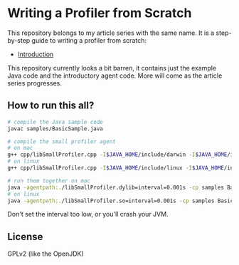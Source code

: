 Writing a Profiler from Scratch
===============================

This repository belongs to my article series with the same name. 
It is a step-by-step guide to writing a profiler from scratch:

- [Introduction](https://mostlynerdless.de/blog/2022/12/20/writing-a-profiler-from-scratch-introduction/)

This repository currently looks a bit barren, it contains just the example Java code and
the introductory agent code. More will come as the article series progresses.

How to run this all?
--------------------

```sh
# compile the Java sample code
javac samples/BasicSample.java

# compile the small profiler agent
# on mac
g++ cpp/libSmallProfiler.cpp -I$JAVA_HOME/include/darwin -I$JAVA_HOME/include -o libSmallProfiler.dylib -std=c++17 -shared -pthread 
# on linux
g++ cpp/libSmallProfiler.cpp -I$JAVA_HOME/include/linux -I$JAVA_HOME/include -o libSmallProfiler.so -std=c++17 -shared -pthread -fPIC

# run them together on mac
java -agentpath:./libSmallProfiler.dylib=interval=0.001s -cp samples BasicSample
# on linux
java -agentpath:./libSmallProfiler.so=interval=0.001s -cp samples BasicSample
```

Don't set the interval too low, or you'll crash your JVM.

License
-------
GPLv2 (like the OpenJDK)
